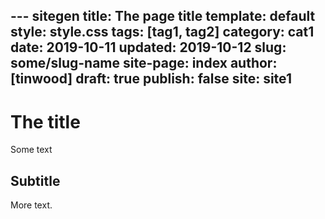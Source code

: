 --- sitegen
title: The page title
template: default
style: style.css
tags: [tag1, tag2]
category: cat1
date: 2019-10-11
updated: 2019-10-12
slug: some/slug-name
site-page: index
author: [tinwood]
draft: true
publish: false
site: site1
---
# The title

Some text

## Subtitle

More text.


